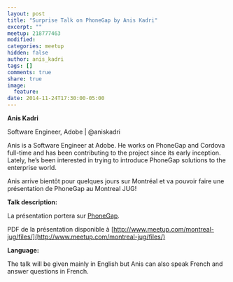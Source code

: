 ```yaml
---
layout: post
title: "Surprise Talk on PhoneGap by Anis Kadri"
excerpt: ""
meetup: 218777463
modified:
categories: meetup
hidden: false
author: anis_kadri
tags: []
comments: true
share: true
image:
  feature:
date: 2014-11-24T17:30:00-05:00
---
```


__Anis Kadri__


Software Engineer, Adobe | @aniskadri

Anis is a Software Engineer at Adobe. He works on PhoneGap and Cordova full-time and has been contributing to the project since its early inception. Lately, he’s been interested in trying to introduce PhoneGap solutions to the enterprise world.

Anis arrive bientôt pour quelques jours sur Montréal et va pouvoir faire une présentation de PhoneGap au Montreal JUG!

__Talk description:__

La présentation portera sur [PhoneGap](http://phonegap.com/).

PDF de la présentation disponible à [http://www.meetup.com/montreal-jug/files/](http://www.meetup.com/montreal-jug/files/)

__Language:__ 

The talk will be given mainly in English but Anis can also speak French and answer questions in French.
